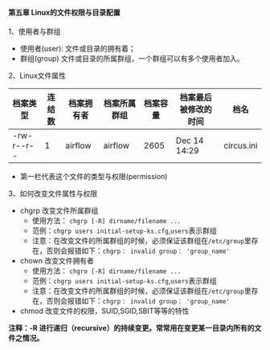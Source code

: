 #### 第五章 Linux的文件权限与目录配置

1、使用者与群组

* 使用者(user): 文件或目录的拥有着；
* 群组(group) 文件或目录的所属群组，一个群组可以有多个使用者加入。

2、Linux文件属性

档案类型 | 连结数 | 档案拥有者 | 档案所属群组 | 档案容量 | 档案最后被修改的时间| 档名
---|---|---|---|---|---|---
-rw-r--r-- | 1 | airflow | airflow | 2605 | Dec 14 14:29 | circus.ini

* 第一栏代表这个文件的类型与权限(permission)

3、如何改变文件属性与权限

* chgrp 改变文件所属群组
    * 使用方法： `chgrp [-R] dirname/filename ...`
    * 范例：`chgrp users initial-setup-ks.cfg`,`users`表示群组
    * 注意：在改变文件的所属群组的时候，必须保证该群组在`/etc/group`里存在，否则会报错如下：`chgrp： invalid group： 'group_name'`
* chown 改变文件拥有者
    * 使用方法： `chgro [-R] dirname/filename ...`
    * 范例：`chgrp users initial-setup-ks.cfg`,`users`表示群组
    * 注意：在改变文件的所属群组的时候，必须保证该群组在`/etc/group`里存在，否则会报错如下：`chgrp： invalid group： 'group_name'`
* chmod 改变文件的权限，SUID,SGID,SBIT等等的特性

**注释：-R 进行递归（recursive）的持续变更。常常用在变更某一目录内所有的文件之情况。**